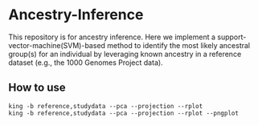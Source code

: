 # Ancestry-Inference

This repository is for ancestry inference.
Here we implement a support-vector-machine(SVM)-based method to identify the most likely ancestral group(s) for an individual by leveraging known ancestry in a reference dataset (e.g., the 1000 Genomes Project data).

## How to use

```{bash}
king -b reference,studydata --pca --projection --rplot
king -b reference,studydata --pca --projection --rplot --pngplot
```

